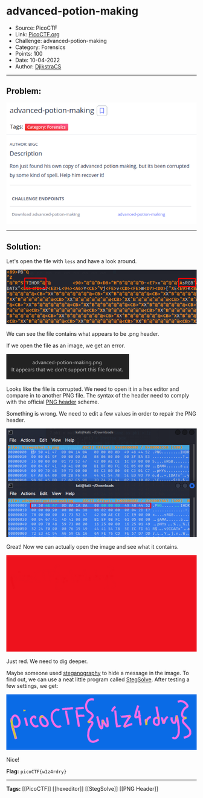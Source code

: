 # advanced-potion-making
* Source: PicoCTF
* Link: [PicoCTF.org](https://picoctf.org/)
* Challenge: advanced-potion-making
* Category: Forensics
* Points: 100
* Date: 10-04-2022
* Author: [DjikstraCS](https://github.com/DjikstraCS)

---
## Problem:
![](./attachments/Pasted%20image%2020220410141312.png)

---
## Solution:
 Let's open the file with `less` and have a look around.
 
![](./attachments/Pasted%20image%2020220410151849.png)
 
 We can see the file contains what appears to be .png header.
 
 If we open the file as an image, we get an error.
 
![](./attachments/Pasted%20image%2020220410152534.png)
 
 Looks like the file is corrupted. We need to open it in a hex editor and compare in to another PNG file. The syntax of the header need to comply with the official [PNG header](https://github.com/corkami/formats/blob/master/image/png.md) scheme. 
 
 Something is wrong. We need to edit a few values in order to repair the PNG header.
 
![](./attachments/Pasted%20image%2020220410160048.png)

Great! Now we can actually open the image and see what it contains.

![](./attachments/Pasted%20image%2020220410160604.png)

Just red. We need to dig deeper. 

Maybe someone used [steganography](https://en.wikipedia.org/wiki/Steganography) to hide a message in the image. To find out, we can use a neat little program called [StegSolve](https://github.com/zardus/ctf-tools/blob/master/stegsolve/install). After testing a few settings, we get:

![](./attachments/Pasted%20image%2020220410164328.png)

Nice!
 
 **Flag:** `picoCTF{w1z4rdry}`

---
**Tags:** [[PicoCTF]] [[hexeditor]] [[StegSolve]] [[PNG Header]]
